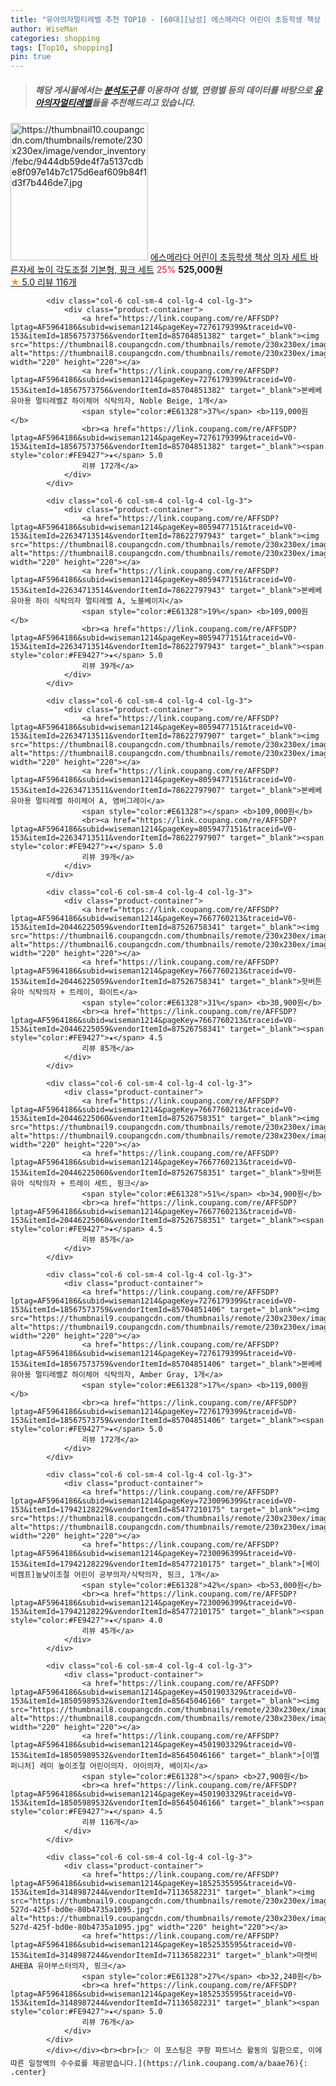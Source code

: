 ```yaml
---
title: "유아의자멀티레벨 추천 TOP10 - [60대][남성] 에스메라다 어린이 초등학생 책상 의자 세트 바른자세 높이 각도조절 기본형, 핑크 세트"
author: WiseMan
categories: shopping
tags: [Top10, shopping]
pin: true
---
```


> ##### 해당 게시물에서는 [**분석도구**](https://itemscout.io/)를 이용하여 **성별**, **연령별** 등의 데이터를 바탕으로 [**유아의자멀티레벨**](https://link.coupang.com/a/baae76)들을 추천해드리고 있습니다.
<div class="container"><div class="row">
            <div class="col-6 col-sm-4 col-lg-4 col-lg-3">
                <div class="product-container">
                    <a href="https://link.coupang.com/re/AFFSDP?lptag=AF5964186&subid=wiseman1214&pageKey=7274675398&traceid=V0-153&itemId=18560973983&vendorItemId=83726059976" target="_blank"><img src="https://thumbnail10.coupangcdn.com/thumbnails/remote/230x230ex/image/vendor_inventory/febc/9444db59de4f7a5137cdbe8f097e14b7c175d6eaf609b84f1d3f7b446de7.jpg" alt="https://thumbnail10.coupangcdn.com/thumbnails/remote/230x230ex/image/vendor_inventory/febc/9444db59de4f7a5137cdbe8f097e14b7c175d6eaf609b84f1d3f7b446de7.jpg" width="220" height="220"></a>
                    <a href="https://link.coupang.com/re/AFFSDP?lptag=AF5964186&subid=wiseman1214&pageKey=7274675398&traceid=V0-153&itemId=18560973983&vendorItemId=83726059976" target="_blank">에스메라다 어린이 초등학생 책상 의자 세트 바른자세 높이 각도조절 기본형, 핑크 세트</a>
                    <span style="color:#E61328">25%</span> <b>525,000원</b>
                    <br><a href="https://link.coupang.com/re/AFFSDP?lptag=AF5964186&subid=wiseman1214&pageKey=7274675398&traceid=V0-153&itemId=18560973983&vendorItemId=83726059976" target="_blank"><span style="color:#FE9427">★</span> 5.0
                    리뷰 116개</a>
                </div>
            </div>
            
            <div class="col-6 col-sm-4 col-lg-4 col-lg-3">
                <div class="product-container">
                    <a href="https://link.coupang.com/re/AFFSDP?lptag=AF5964186&subid=wiseman1214&pageKey=7276179399&traceid=V0-153&itemId=18567573756&vendorItemId=85704851382" target="_blank"><img src="https://thumbnail8.coupangcdn.com/thumbnails/remote/230x230ex/image/rs_quotation_api/5u1qb8v3/e2e4b9c7161c431f877f55c106777b28.jpg" alt="https://thumbnail8.coupangcdn.com/thumbnails/remote/230x230ex/image/rs_quotation_api/5u1qb8v3/e2e4b9c7161c431f877f55c106777b28.jpg" width="220" height="220"></a>
                    <a href="https://link.coupang.com/re/AFFSDP?lptag=AF5964186&subid=wiseman1214&pageKey=7276179399&traceid=V0-153&itemId=18567573756&vendorItemId=85704851382" target="_blank">본베베 유아용 멀티레벨Z 하이체어 식탁의자, Noble Beige, 1개</a>
                    <span style="color:#E61328">37%</span> <b>119,000원</b>
                    <br><a href="https://link.coupang.com/re/AFFSDP?lptag=AF5964186&subid=wiseman1214&pageKey=7276179399&traceid=V0-153&itemId=18567573756&vendorItemId=85704851382" target="_blank"><span style="color:#FE9427">★</span> 5.0
                    리뷰 172개</a>
                </div>
            </div>
            
            <div class="col-6 col-sm-4 col-lg-4 col-lg-3">
                <div class="product-container">
                    <a href="https://link.coupang.com/re/AFFSDP?lptag=AF5964186&subid=wiseman1214&pageKey=8059477151&traceid=V0-153&itemId=22634713514&vendorItemId=78622797943" target="_blank"><img src="https://thumbnail8.coupangcdn.com/thumbnails/remote/230x230ex/image/vendor_inventory/db8c/3b0c30ea91039c0301f3de2d98134161fa19fc81a2c76011d86631e7d907.jpg" alt="https://thumbnail8.coupangcdn.com/thumbnails/remote/230x230ex/image/vendor_inventory/db8c/3b0c30ea91039c0301f3de2d98134161fa19fc81a2c76011d86631e7d907.jpg" width="220" height="220"></a>
                    <a href="https://link.coupang.com/re/AFFSDP?lptag=AF5964186&subid=wiseman1214&pageKey=8059477151&traceid=V0-153&itemId=22634713514&vendorItemId=78622797943" target="_blank">본베베 유아용 하이 식탁의자 멀티레벨 A, 노블베이지</a>
                    <span style="color:#E61328">19%</span> <b>109,000원</b>
                    <br><a href="https://link.coupang.com/re/AFFSDP?lptag=AF5964186&subid=wiseman1214&pageKey=8059477151&traceid=V0-153&itemId=22634713514&vendorItemId=78622797943" target="_blank"><span style="color:#FE9427">★</span> 5.0
                    리뷰 39개</a>
                </div>
            </div>
            
            <div class="col-6 col-sm-4 col-lg-4 col-lg-3">
                <div class="product-container">
                    <a href="https://link.coupang.com/re/AFFSDP?lptag=AF5964186&subid=wiseman1214&pageKey=8059477151&traceid=V0-153&itemId=22634713511&vendorItemId=78622797907" target="_blank"><img src="https://thumbnail8.coupangcdn.com/thumbnails/remote/230x230ex/image/vendor_inventory/db8c/3b0c30ea91039c0301f3de2d98134161fa19fc81a2c76011d86631e7d907.jpg" alt="https://thumbnail8.coupangcdn.com/thumbnails/remote/230x230ex/image/vendor_inventory/db8c/3b0c30ea91039c0301f3de2d98134161fa19fc81a2c76011d86631e7d907.jpg" width="220" height="220"></a>
                    <a href="https://link.coupang.com/re/AFFSDP?lptag=AF5964186&subid=wiseman1214&pageKey=8059477151&traceid=V0-153&itemId=22634713511&vendorItemId=78622797907" target="_blank">본베베 유아용 멀티레벨 하이체어 A, 앰버그레이</a>
                    <span style="color:#E61328"></span> <b>109,000원</b>
                    <br><a href="https://link.coupang.com/re/AFFSDP?lptag=AF5964186&subid=wiseman1214&pageKey=8059477151&traceid=V0-153&itemId=22634713511&vendorItemId=78622797907" target="_blank"><span style="color:#FE9427">★</span> 5.0
                    리뷰 39개</a>
                </div>
            </div>
            
            <div class="col-6 col-sm-4 col-lg-4 col-lg-3">
                <div class="product-container">
                    <a href="https://link.coupang.com/re/AFFSDP?lptag=AF5964186&subid=wiseman1214&pageKey=7667760213&traceid=V0-153&itemId=20446225059&vendorItemId=87526758341" target="_blank"><img src="https://thumbnail6.coupangcdn.com/thumbnails/remote/230x230ex/image/vendor_inventory/1a58/57275546fc7d8161978180bfa03ddc32e195a2e6f70da70463c3c6109baa.jpg" alt="https://thumbnail6.coupangcdn.com/thumbnails/remote/230x230ex/image/vendor_inventory/1a58/57275546fc7d8161978180bfa03ddc32e195a2e6f70da70463c3c6109baa.jpg" width="220" height="220"></a>
                    <a href="https://link.coupang.com/re/AFFSDP?lptag=AF5964186&subid=wiseman1214&pageKey=7667760213&traceid=V0-153&itemId=20446225059&vendorItemId=87526758341" target="_blank">핫버튼 유아 식탁의자 + 트레이, 화이트</a>
                    <span style="color:#E61328">31%</span> <b>30,900원</b>
                    <br><a href="https://link.coupang.com/re/AFFSDP?lptag=AF5964186&subid=wiseman1214&pageKey=7667760213&traceid=V0-153&itemId=20446225059&vendorItemId=87526758341" target="_blank"><span style="color:#FE9427">★</span> 4.5
                    리뷰 85개</a>
                </div>
            </div>
            
            <div class="col-6 col-sm-4 col-lg-4 col-lg-3">
                <div class="product-container">
                    <a href="https://link.coupang.com/re/AFFSDP?lptag=AF5964186&subid=wiseman1214&pageKey=7667760213&traceid=V0-153&itemId=20446225060&vendorItemId=87526758351" target="_blank"><img src="https://thumbnail9.coupangcdn.com/thumbnails/remote/230x230ex/image/vendor_inventory/b8d5/98c0dc5fbd4b4bc221663d2b8f31b3ee24dd2fb4ef771e25939af9e0774f.jpg" alt="https://thumbnail9.coupangcdn.com/thumbnails/remote/230x230ex/image/vendor_inventory/b8d5/98c0dc5fbd4b4bc221663d2b8f31b3ee24dd2fb4ef771e25939af9e0774f.jpg" width="220" height="220"></a>
                    <a href="https://link.coupang.com/re/AFFSDP?lptag=AF5964186&subid=wiseman1214&pageKey=7667760213&traceid=V0-153&itemId=20446225060&vendorItemId=87526758351" target="_blank">핫버튼 유아 식탁의자 + 트레이 세트, 핑크</a>
                    <span style="color:#E61328">51%</span> <b>34,900원</b>
                    <br><a href="https://link.coupang.com/re/AFFSDP?lptag=AF5964186&subid=wiseman1214&pageKey=7667760213&traceid=V0-153&itemId=20446225060&vendorItemId=87526758351" target="_blank"><span style="color:#FE9427">★</span> 4.5
                    리뷰 85개</a>
                </div>
            </div>
            
            <div class="col-6 col-sm-4 col-lg-4 col-lg-3">
                <div class="product-container">
                    <a href="https://link.coupang.com/re/AFFSDP?lptag=AF5964186&subid=wiseman1214&pageKey=7276179399&traceid=V0-153&itemId=18567573759&vendorItemId=85704851406" target="_blank"><img src="https://thumbnail9.coupangcdn.com/thumbnails/remote/230x230ex/image/rs_quotation_api/x1mvzy9r/e12c357d6a994ec89809eda40784dc51.jpg" alt="https://thumbnail9.coupangcdn.com/thumbnails/remote/230x230ex/image/rs_quotation_api/x1mvzy9r/e12c357d6a994ec89809eda40784dc51.jpg" width="220" height="220"></a>
                    <a href="https://link.coupang.com/re/AFFSDP?lptag=AF5964186&subid=wiseman1214&pageKey=7276179399&traceid=V0-153&itemId=18567573759&vendorItemId=85704851406" target="_blank">본베베 유아용 멀티레벨Z 하이체어 식탁의자, Amber Gray, 1개</a>
                    <span style="color:#E61328">17%</span> <b>119,000원</b>
                    <br><a href="https://link.coupang.com/re/AFFSDP?lptag=AF5964186&subid=wiseman1214&pageKey=7276179399&traceid=V0-153&itemId=18567573759&vendorItemId=85704851406" target="_blank"><span style="color:#FE9427">★</span> 5.0
                    리뷰 172개</a>
                </div>
            </div>
            
            <div class="col-6 col-sm-4 col-lg-4 col-lg-3">
                <div class="product-container">
                    <a href="https://link.coupang.com/re/AFFSDP?lptag=AF5964186&subid=wiseman1214&pageKey=7230096399&traceid=V0-153&itemId=17942128229&vendorItemId=85477210175" target="_blank"><img src="https://thumbnail8.coupangcdn.com/thumbnails/remote/230x230ex/image/vendor_inventory/9133/f23c028db0e2ebf580f202a98437fc373b7041ae1e3cbb50417166462ffd.jpg" alt="https://thumbnail8.coupangcdn.com/thumbnails/remote/230x230ex/image/vendor_inventory/9133/f23c028db0e2ebf580f202a98437fc373b7041ae1e3cbb50417166462ffd.jpg" width="220" height="220"></a>
                    <a href="https://link.coupang.com/re/AFFSDP?lptag=AF5964186&subid=wiseman1214&pageKey=7230096399&traceid=V0-153&itemId=17942128229&vendorItemId=85477210175" target="_blank">[베이비캠프]높낮이조절 어린이 공부의자/식탁의자, 핑크, 1개</a>
                    <span style="color:#E61328">42%</span> <b>53,000원</b>
                    <br><a href="https://link.coupang.com/re/AFFSDP?lptag=AF5964186&subid=wiseman1214&pageKey=7230096399&traceid=V0-153&itemId=17942128229&vendorItemId=85477210175" target="_blank"><span style="color:#FE9427">★</span> 4.0
                    리뷰 45개</a>
                </div>
            </div>
            
            <div class="col-6 col-sm-4 col-lg-4 col-lg-3">
                <div class="product-container">
                    <a href="https://link.coupang.com/re/AFFSDP?lptag=AF5964186&subid=wiseman1214&pageKey=4501903329&traceid=V0-153&itemId=18505989532&vendorItemId=85645046166" target="_blank"><img src="https://thumbnail8.coupangcdn.com/thumbnails/remote/230x230ex/image/vendor_inventory/1467/826314f16200c4bc1da1b8185747f7b0562395adad2b72c9bdec404ec746.jpg" alt="https://thumbnail8.coupangcdn.com/thumbnails/remote/230x230ex/image/vendor_inventory/1467/826314f16200c4bc1da1b8185747f7b0562395adad2b72c9bdec404ec746.jpg" width="220" height="220"></a>
                    <a href="https://link.coupang.com/re/AFFSDP?lptag=AF5964186&subid=wiseman1214&pageKey=4501903329&traceid=V0-153&itemId=18505989532&vendorItemId=85645046166" target="_blank">[이엘퍼니처] 레미 높이조절 어린이의자. 아이의자, 베이지</a>
                    <span style="color:#E61328"></span> <b>27,900원</b>
                    <br><a href="https://link.coupang.com/re/AFFSDP?lptag=AF5964186&subid=wiseman1214&pageKey=4501903329&traceid=V0-153&itemId=18505989532&vendorItemId=85645046166" target="_blank"><span style="color:#FE9427">★</span> 4.5
                    리뷰 116개</a>
                </div>
            </div>
            
            <div class="col-6 col-sm-4 col-lg-4 col-lg-3">
                <div class="product-container">
                    <a href="https://link.coupang.com/re/AFFSDP?lptag=AF5964186&subid=wiseman1214&pageKey=1852535595&traceid=V0-153&itemId=3148987244&vendorItemId=71136582231" target="_blank"><img src="https://thumbnail9.coupangcdn.com/thumbnails/remote/230x230ex/image/retail/images/2020/07/21/12/2/db0183b6-527d-425f-bd0e-80b4735a1095.jpg" alt="https://thumbnail9.coupangcdn.com/thumbnails/remote/230x230ex/image/retail/images/2020/07/21/12/2/db0183b6-527d-425f-bd0e-80b4735a1095.jpg" width="220" height="220"></a>
                    <a href="https://link.coupang.com/re/AFFSDP?lptag=AF5964186&subid=wiseman1214&pageKey=1852535595&traceid=V0-153&itemId=3148987244&vendorItemId=71136582231" target="_blank">마켓비 AHEBA 유아부스터의자, 핑크</a>
                    <span style="color:#E61328">27%</span> <b>32,240원</b>
                    <br><a href="https://link.coupang.com/re/AFFSDP?lptag=AF5964186&subid=wiseman1214&pageKey=1852535595&traceid=V0-153&itemId=3148987244&vendorItemId=71136582231" target="_blank"><span style="color:#FE9427">★</span> 5.0
                    리뷰 76개</a>
                </div>
            </div>
            </div></div><br><br>[👉 이 포스팅은 쿠팡 파트너스 활동의 일환으로, 이에 따른 일정액의 수수료를 제공받습니다.](https://link.coupang.com/a/baae76){: .center}